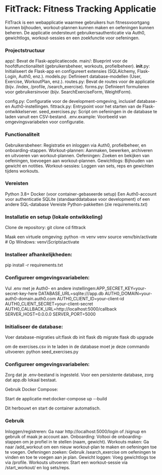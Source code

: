 # FitTrack: Fitness Tracking Applicatie
FitTrack is een webapplicatie waarmee gebruikers hun fitnessvoortgang kunnen bijhouden, workout-plannen kunnen maken en oefeningen kunnen beheren. De applicatie ondersteunt gebruikersauthenticatie via Auth0, gewichtlogs, workout-sessies en een zoekfunctie voor oefeningen.

### Projectstructuur

app/: Bevat de Flask-applicatiecode.
main/: Blueprint voor de hoofdfunctionaliteit (gebruikersbeheer, workouts, profielbeheer).
__init__.py: Initialiseert de Flask-app en configureert extensies (SQLAlchemy, Flask-Login, Auth0, enz.).
models.py: Definieert database-modellen (User, Exercise, WorkoutPlan, enz.).
routes.py: Bevat de routes voor de applicatie (bijv. /index, /profile, /search_exercise).
forms.py: Definieert formulieren voor gebruikersinvoer (bijv. SearchExerciseForm, WeightForm).


config.py: Configuratie voor de development-omgeving, inclusief database- en Auth0-instellingen.
fittrack.py: Entrypoint voor het starten van de Flask-ontwikkelserver.
seed_exercises.py: Script om oefeningen in de database te laden vanuit een CSV-bestand.
.env.example: Voorbeeld van omgevingsvariabelen voor configuratie.

### Functionaliteit

Gebruikersbeheer: Registratie en inloggen via Auth0, profielbeheer, en onboarding-stappen.
Workout-plannen: Aanmaken, bewerken, archiveren en uitvoeren van workout-plannen.
Oefeningen: Zoeken en bekijken van oefeningen, toevoegen aan workout-plannen.
Gewichtlogs: Bijhouden van gewicht en notities.
Workout-sessies: Loggen van sets, reps en gewichten tijdens workouts.

### Vereisten

Python 3.8+
Docker (voor container-gebaseerde setup)
Een Auth0-account voor authenticatie
SQLite (standaarddatabase voor development) of een andere SQL-database
Vereiste Python-pakketten (zie requirements.txt)

### Installatie en setup (lokale ontwikkeling)

Clone de repository:
git clone <repository-url>
cd fittrack


Maak een virtuele omgeving:
python -m venv venv
source venv/bin/activate  # Op Windows: venv\Scripts\activate


### Installeer afhankelijkheden:
pip install -r requirements.txt


### Configureer omgevingsvariabelen:


Vul .env met je Auth0- en andere instellingen:APP_SECRET_KEY=your-secret-key-here
DATABASE_URL=sqlite:///app.db
AUTH0_DOMAIN=your-auth0-domain.auth0.com
AUTH0_CLIENT_ID=your-client-id
AUTH0_CLIENT_SECRET=your-client-secret
AUTH0_CALLBACK_URL=http://localhost:5000/callback
SERVER_HOST=0.0.0.0
SERVER_PORT=5000




### Initialiseer de database:

Voer database-migraties uit:flask db init
flask db migrate
flask db upgrade

om de exercises.csv in te laden in de database moet je deze commando uitvoeren:
python seed_exercises.py



### Configureer omgevingsvariabelen:

Zorg dat je .env-bestand is ingesteld.
Voor een persistente database, zorg dat app.db lokaal bestaat.


Gebruik Docker Compose:

Start de applicatie met:docker-compose up --build


Dit herbouwt en start de container automatisch.


### Gebruik

Inloggen/registreren: Ga naar http://localhost:5000/login of /signup en gebruik of maak je account aan.
Onboarding: Voltooi de onboarding-stappen om je profiel in te stellen (naam, gewicht).
Workouts maken: Ga naar /add_workout om een nieuw workout-plan te maken en oefeningen toe te voegen.
Oefeningen zoeken: Gebruik /search_exercise om oefeningen te vinden en toe te voegen aan je plan.
Gewicht loggen: Voeg gewichtlogs toe via /profile.
Workouts uitvoeren: Start een workout-sessie via /start_workout/<id> en log sets/reps.


